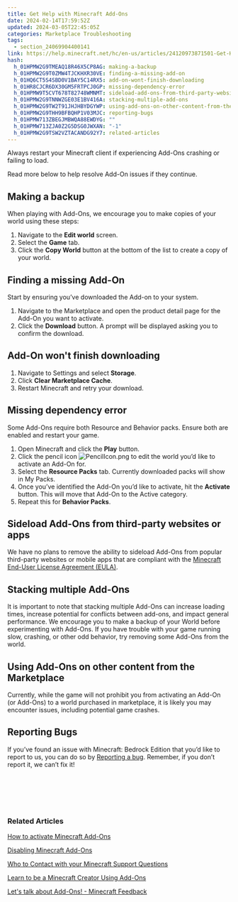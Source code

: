 ```yaml
---
title: Get Help with Minecraft Add-Ons
date: 2024-02-14T17:59:52Z
updated: 2024-03-05T22:45:05Z
categories: Marketplace Troubleshooting
tags:
  - section_24069904400141
link: https://help.minecraft.net/hc/en-us/articles/24120973871501-Get-Help-with-Minecraft-Add-Ons
hash:
  h_01HPMW2G9TMEAQ18R46X5CP8AG: making-a-backup
  h_01HPMW2G9T0ZMW4TJCKHXR30VE: finding-a-missing-add-on
  h_01HQ6CT5S4SBD0V1BAY5C14RX5: add-on-wont-finish-downloading
  h_01HR8CJCR6DX30GM5FRTPCJ0GP: missing-dependency-error
  h_01HPMW9T5CVT678T82748WMNMT: sideload-add-ons-from-third-party-websites-or-apps
  h_01HPMW2G9TNNWZGE03E1BV416A: stacking-multiple-add-ons
  h_01HPMW2G9TW2T91JHJHBYDGYWP: using-add-ons-on-other-content-from-the-marketplace
  h_01HPMW2G9THH9BFBQHP1V03MJC: reporting-bugs
  h_01HPMW713ZBEGJMBWQA88EWDYG: ""
  h_01HPMW713ZJA0Z2G5DSG0JWXAN: "-1"
  h_01HPMW2G9TSW2VZTACANDG92Y7: related-articles
---
```


Always restart your Minecraft client if experiencing Add-Ons crashing or failing to load.

Read more below to help resolve Add-On issues if they continue.

## Making a backup

When playing with Add-Ons, we encourage you to make copies of your world using these steps:

1.  Navigate to the **Edit world** screen.
2.  Select the **Game** tab.
3.  Click the **Copy World** button at the bottom of the list to create a copy of your world. 

## Finding a missing Add-On

Start by ensuring you’ve downloaded the Add-on to your system.

1.  Navigate to the Marketplace and open the product detail page for the Add-On you want to activate.
2.  Click the **Download** button. A prompt will be displayed asking you to confirm the download. 

## Add-On won't finish downloading

1.  Navigate to Settings and select **Storage**.
2.  Click **Clear Marketplace Cache**.
3.  Restart Minecraft and retry your download.

## Missing dependency error

Some Add-Ons require both Resource and Behavior packs. Ensure both are enabled and restart your game.

1.  Open Minecraft and click the **Play** button.
2.  Click the pencil icon ![PencilIcon.png](https://minecrafthelp.zendesk.com/hc/article_attachments/24728932754957) to edit the world you’d like to activate an Add-On for.
3.  Select the **Resource Packs** tab. Currently downloaded packs will show in My Packs.
4.  Once you’ve identified the Add-On you’d like to activate, hit the **Activate** button. This will move that Add-On to the Active category. 
5.  Repeat this for **Behavior Packs**.

## Sideload Add-Ons from third-party websites or apps

We have no plans to remove the ability to sideload Add-Ons from popular third-party websites or mobile apps that are compliant with the [Minecraft End-User License Agreement (EULA)](https://www.minecraft.net/en-us/eula). 

## Stacking multiple Add-Ons

It is important to note that stacking multiple Add-Ons can increase loading times, increase potential for conflicts between add-ons, and impact general performance. We encourage you to make a backup of your World before experimenting with Add-Ons. If you have trouble with your game running slow, crashing, or other odd behavior, try removing some Add-Ons from the world.   

## Using Add-Ons on other content from the Marketplace

Currently, while the game will not prohibit you from activating an Add-On (or Add-Ons) to a world purchased in marketplace, it is likely you may encounter issues, including potential game crashes.  

## Reporting Bugs

If you’ve found an issue with Minecraft: Bedrock Edition that you’d like to report to us, you can do so by [Reporting a bug](https://www.minecraft.net/en-us/bugs). Remember, if you don’t report it, we can’t fix it!   

###  

###  

### Related Articles

[How to activate Minecraft Add-Ons](../Managing-Marketplace-Content/Activate-Add-Ons-in-Minecraft-Bedrock-Edition.md)

[Disabling Minecraft Add-Ons](./Disable-Minecraft-Add-Ons-to-Solve-Game-Issues.md)

[Who to Contact with your Minecraft Support Questions](../Performance-Troubleshooting/Who-to-contact-with-your-Minecraft-support-questions.md)

[Learn to be a Minecraft Creator Using Add-Ons](https://www.minecraft.net/en-us/creator)

[Let's talk about Add-Ons! - Minecraft Feedback](https://feedback.minecraft.net/hc/en-us/community/posts/24051477904781-Let-s-talk-about-Add-Ons)
